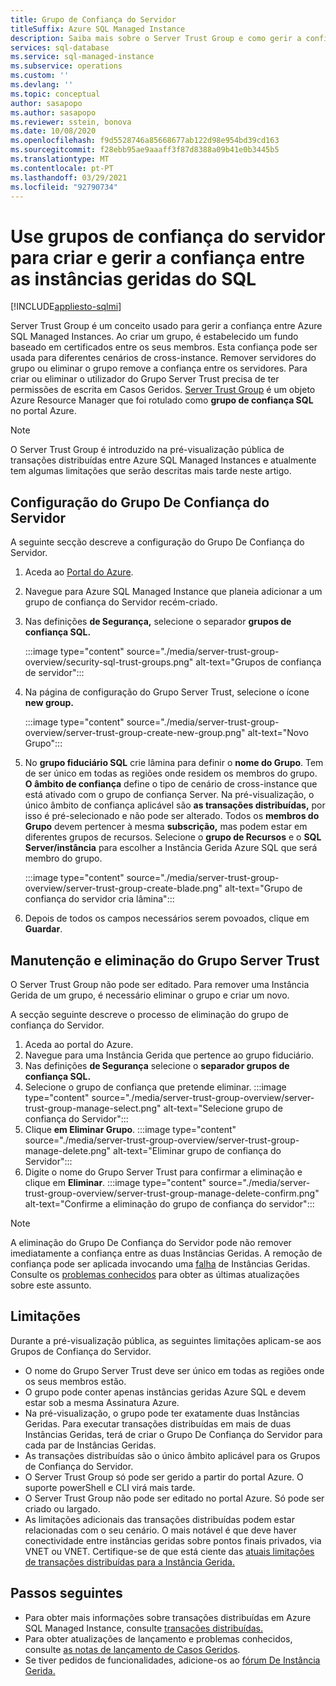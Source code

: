 ```yaml
---
title: Grupo de Confiança do Servidor
titleSuffix: Azure SQL Managed Instance
description: Saiba mais sobre o Server Trust Group e como gerir a confiança entre as Instâncias Geridas Azure SQL.
services: sql-database
ms.service: sql-managed-instance
ms.subservice: operations
ms.custom: ''
ms.devlang: ''
ms.topic: conceptual
author: sasapopo
ms.author: sasapopo
ms.reviewer: sstein, bonova
ms.date: 10/08/2020
ms.openlocfilehash: f9d5528746a85668677ab122d98e954bd39cd163
ms.sourcegitcommit: f28ebb95ae9aaaff3f87d8388a09b41e0b3445b5
ms.translationtype: MT
ms.contentlocale: pt-PT
ms.lasthandoff: 03/29/2021
ms.locfileid: "92790734"
---
```

# <a name="use-server-trust-groups-to-set-up-and-manage-trust-between-sql-managed-instances"></a>Use grupos de confiança do servidor para criar e gerir a confiança entre as instâncias geridas do SQL
[!INCLUDE[appliesto-sqlmi](../includes/appliesto-sqlmi.md)]

Server Trust Group é um conceito usado para gerir a confiança entre Azure SQL Managed Instances. Ao criar um grupo, é estabelecido um fundo baseado em certificados entre os seus membros. Esta confiança pode ser usada para diferentes cenários de cross-instance. Remover servidores do grupo ou eliminar o grupo remove a confiança entre os servidores. Para criar ou eliminar o utilizador do Grupo Server Trust precisa de ter permissões de escrita em Casos Geridos.
[Server Trust Group](/azure/templates/microsoft.sql/allversions) é um objeto Azure Resource Manager que foi rotulado como **grupo de confiança SQL** no portal Azure.

> [!NOTE]
> O Server Trust Group é introduzido na pré-visualização pública de transações distribuídas entre Azure SQL Managed Instances e atualmente tem algumas limitações que serão descritas mais tarde neste artigo.

## <a name="server-trust-group-setup"></a>Configuração do Grupo De Confiança do Servidor

A seguinte secção descreve a configuração do Grupo De Confiança do Servidor.

1. Aceda ao [Portal do Azure](https://portal.azure.com/).

2. Navegue para Azure SQL Managed Instance que planeia adicionar a um grupo de confiança do Servidor recém-criado.

3. Nas definições **de Segurança,** selecione o separador **grupos de confiança SQL.**

   :::image type="content" source="./media/server-trust-group-overview/security-sql-trust-groups.png" alt-text="Grupos de confiança de servidor":::

4. Na página de configuração do Grupo Server Trust, selecione o ícone **new group.**

   :::image type="content" source="./media/server-trust-group-overview/server-trust-group-create-new-group.png" alt-text="Novo Grupo":::

5. No **grupo fiduciário SQL** crie lâmina para definir o **nome do Grupo**. Tem de ser único em todas as regiões onde residem os membros do grupo. **O âmbito de confiança** define o tipo de cenário de cross-instance que está ativado com o grupo de confiança Server. Na pré-visualização, o único âmbito de confiança aplicável são **as transações distribuídas,** por isso é pré-selecionado e não pode ser alterado. Todos os **membros do Grupo** devem pertencer à mesma **subscrição,** mas podem estar em diferentes grupos de recursos. Selecione o **grupo de Recursos** e o **SQL Server/instância** para escolher a Instância Gerida Azure SQL que será membro do grupo.

   :::image type="content" source="./media/server-trust-group-overview/server-trust-group-create-blade.png" alt-text="Grupo de confiança do servidor cria lâmina":::

6. Depois de todos os campos necessários serem povoados, clique em **Guardar**.

## <a name="server-trust-group-maintenance-and-deletion"></a>Manutenção e eliminação do Grupo Server Trust

O Server Trust Group não pode ser editado. Para remover uma Instância Gerida de um grupo, é necessário eliminar o grupo e criar um novo.

A secção seguinte descreve o processo de eliminação do grupo de confiança do Servidor. 
1. Aceda ao portal do Azure.
2. Navegue para uma Instância Gerida que pertence ao grupo fiduciário.
3. Nas definições **de Segurança** selecione o **separador grupos de confiança SQL.**
4. Selecione o grupo de confiança que pretende eliminar.
   :::image type="content" source="./media/server-trust-group-overview/server-trust-group-manage-select.png" alt-text="Selecione grupo de confiança do Servidor":::
5. Clique **em Eliminar Grupo**.
   :::image type="content" source="./media/server-trust-group-overview/server-trust-group-manage-delete.png" alt-text="Eliminar grupo de confiança do Servidor":::
6. Digite o nome do Grupo Server Trust para confirmar a eliminação e clique em **Eliminar**.
   :::image type="content" source="./media/server-trust-group-overview/server-trust-group-manage-delete-confirm.png" alt-text="Confirme a eliminação do grupo de confiança do servidor":::

> [!NOTE]
> A eliminação do Grupo De Confiança do Servidor pode não remover imediatamente a confiança entre as duas Instâncias Geridas. A remoção de confiança pode ser aplicada invocando uma [falha](/powershell/module/az.sql/Invoke-AzSqlInstanceFailover) de Instâncias Geridas. Consulte os [problemas conhecidos](../database/doc-changes-updates-release-notes.md?tabs=managed-instance#known-issues) para obter as últimas atualizações sobre este assunto.

## <a name="limitations"></a>Limitações

Durante a pré-visualização pública, as seguintes limitações aplicam-se aos Grupos de Confiança do Servidor.
 * O nome do Grupo Server Trust deve ser único em todas as regiões onde os seus membros estão.
 * O grupo pode conter apenas instâncias geridas Azure SQL e devem estar sob a mesma Assinatura Azure.
 * Na pré-visualização, o grupo pode ter exatamente duas Instâncias Geridas. Para executar transações distribuídas em mais de duas Instâncias Geridas, terá de criar o Grupo De Confiança do Servidor para cada par de Instâncias Geridas.
 * As transações distribuídas são o único âmbito aplicável para os Grupos de Confiança do Servidor.
 * O Server Trust Group só pode ser gerido a partir do portal Azure. O suporte powerShell e CLI virá mais tarde.
 * O Server Trust Group não pode ser editado no portal Azure. Só pode ser criado ou largado.
 * As limitações adicionais das transações distribuídas podem estar relacionadas com o seu cenário. O mais notável é que deve haver conectividade entre instâncias geridas sobre pontos finais privados, via VNET ou VNET. Certifique-se de que está ciente das [atuais limitações de transações distribuídas para a Instância Gerida.](../database/elastic-transactions-overview.md#limitations)

## <a name="next-steps"></a>Passos seguintes

* Para obter mais informações sobre transações distribuídas em Azure SQL Managed Instance, consulte [transações distribuídas.](../database/elastic-transactions-overview.md)
* Para obter atualizações de lançamento e problemas conhecidos, consulte [as notas de lançamento de Casos Geridos](../database/doc-changes-updates-release-notes.md).
* Se tiver pedidos de funcionalidades, adicione-os ao [fórum De Instância Gerida.](https://feedback.azure.com/forums/915676-sql-managed-instance)